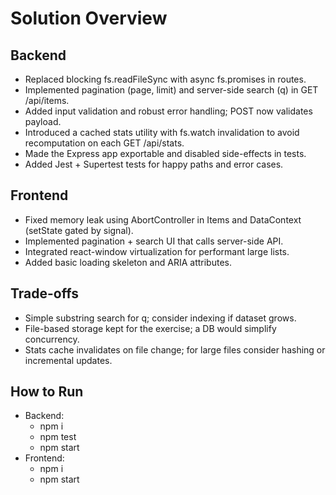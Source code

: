 # Solution Overview

## Backend

- Replaced blocking fs.readFileSync with async fs.promises in routes.
- Implemented pagination (page, limit) and server-side search (q) in GET /api/items.
- Added input validation and robust error handling; POST now validates payload.
- Introduced a cached stats utility with fs.watch invalidation to avoid recomputation on each GET /api/stats.
- Made the Express app exportable and disabled side-effects in tests.
- Added Jest + Supertest tests for happy paths and error cases.

## Frontend

- Fixed memory leak using AbortController in Items and DataContext (setState gated by signal).
- Implemented pagination + search UI that calls server-side API.
- Integrated react-window virtualization for performant large lists.
- Added basic loading skeleton and ARIA attributes.

## Trade-offs

- Simple substring search for q; consider indexing if dataset grows.
- File-based storage kept for the exercise; a DB would simplify concurrency.
- Stats cache invalidates on file change; for large files consider hashing or incremental updates.

## How to Run

- Backend:
  - npm i
  - npm test
  - npm start
- Frontend:
  - npm i
  - npm start
